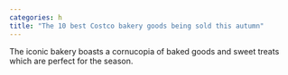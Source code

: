 ```yaml
---
categories: h
title: "The 10 best Costco bakery goods being sold this autumn"
---
```

The iconic bakery boasts a cornucopia of baked goods and sweet treats which are perfect for the season.